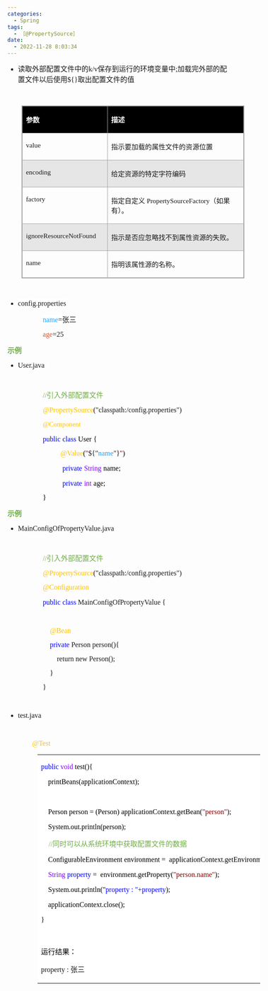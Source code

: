 ```yaml
---
categories:
  - Spring
tags:
  - ［@PropertySource］
date:
  - 2022-11-28 8:03:34
---
```


<ul style="list-style-type:disc">
    <li><span style="font-size:12.0pt"><span
                style="font-family:&quot;Microsoft YaHei UI&quot;">读取外部配置文件中的</span></span><span
            style="font-size:12.0pt"><span style="font-family:&quot;Comic Sans MS&quot;">k/v</span></span><span
            style="font-size:12.0pt"><span
                style="font-family:&quot;Microsoft YaHei UI&quot;">保存到运行的环境变量中</span></span><span
            style="font-size:12.0pt"><span style="font-family:&quot;Comic Sans MS&quot;">;</span></span><span
            style="font-size:12.0pt"><span
                style="font-family:&quot;Microsoft YaHei UI&quot;">加载完外部的配置文件以后使用</span></span><span
            style="font-size:12.0pt"><span style="font-family:&quot;Comic Sans MS&quot;">${}</span></span><span
            style="font-size:12.0pt"><span style="font-family:&quot;Microsoft YaHei UI&quot;">取出配置文件的值</span></span>
    </li>
</ul>
<p><span style="font-size:12.0pt"><span style="font-family:&quot;Microsoft YaHei UI&quot;">&nbsp;</span></span></p>
<table summary="" cellspacing="0"
    style="border-collapse:collapse; border-color:#a3a3a3; border-style:solid; border-width:1px; margin-left:32px"
    class=" cke_show_border">
    <tbody>
        <tr>
            <td
                style="background-color:black; border-bottom:1px solid #a3a3a3; border-left:1px solid #a3a3a3; border-right:1px solid #a3a3a3; border-top:1px solid #a3a3a3; vertical-align:top; width:2.0868in">
                <p><span style="font-size:11.5pt"><span style="font-family:&quot;Microsoft YaHei UI&quot;"><span
                                style="color:white"><strong>参数</strong></span></span></span></p>
            </td>
            <td
                style="background-color:black; border-bottom:1px solid #a3a3a3; border-left:1px solid #a3a3a3; border-right:1px solid #a3a3a3; border-top:1px solid #a3a3a3; vertical-align:top; width:5.2437in">
                <p><span style="font-size:11.5pt"><span style="font-family:&quot;Microsoft YaHei UI&quot;"><span
                                style="color:white"><strong>描述</strong></span></span></span></p>
            </td>
        </tr>
        <tr>
            <td
                style="border-bottom:1px solid #a3a3a3; border-left:1px solid #a3a3a3; border-right:1px solid #a3a3a3; border-top:1px solid #a3a3a3; vertical-align:top; width:2.0868in">
                <p><span style="font-size:11.5pt"><span
                            style="font-family:&quot;Comic Sans MS&quot;">value</span></span></p>
            </td>
            <td
                style="border-bottom:1px solid #a3a3a3; border-left:1px solid #a3a3a3; border-right:1px solid #a3a3a3; border-top:1px solid #a3a3a3; vertical-align:top; width:5.2437in">
                <p><span style="font-size:11.5pt"><span
                            style="font-family:&quot;Microsoft YaHei UI&quot;">指示要加载的属性文件的资源位置</span></span></p>
            </td>
        </tr>
        <tr>
            <td
                style="background-color:#e7e6e6; border-bottom:1px solid #a3a3a3; border-left:1px solid #a3a3a3; border-right:1px solid #a3a3a3; border-top:1px solid #a3a3a3; vertical-align:top; width:2.0868in">
                <p><span style="font-size:11.5pt"><span
                            style="font-family:&quot;Comic Sans MS&quot;">encoding</span></span></p>
            </td>
            <td
                style="background-color:#e7e6e6; border-bottom:1px solid #a3a3a3; border-left:1px solid #a3a3a3; border-right:1px solid #a3a3a3; border-top:1px solid #a3a3a3; vertical-align:top; width:5.2437in">
                <p><span style="font-size:11.5pt"><span
                            style="font-family:&quot;Microsoft YaHei UI&quot;">给定资源的特定字符编码</span></span></p>
            </td>
        </tr>
        <tr>
            <td
                style="border-bottom:1px solid #a3a3a3; border-left:1px solid #a3a3a3; border-right:1px solid #a3a3a3; border-top:1px solid #a3a3a3; vertical-align:top; width:2.0868in">
                <p><span style="font-size:11.5pt"><span
                            style="font-family:&quot;Comic Sans MS&quot;">factory</span></span></p>
            </td>
            <td
                style="border-bottom:1px solid #a3a3a3; border-left:1px solid #a3a3a3; border-right:1px solid #a3a3a3; border-top:1px solid #a3a3a3; vertical-align:top; width:5.2437in">
                <p><span style="font-size:11.5pt"><span
                            style="font-family:&quot;Microsoft YaHei UI&quot;">指定自定义</span><span
                            style="font-family:&quot;Comic Sans MS&quot;"> PropertySourceFactory</span><span
                            style="font-family:&quot;Microsoft YaHei UI&quot;">（如果有）。</span></span></p>
            </td>
        </tr>
        <tr>
            <td
                style="background-color:#e7e6e6; border-bottom:1px solid #a3a3a3; border-left:1px solid #a3a3a3; border-right:1px solid #a3a3a3; border-top:1px solid #a3a3a3; vertical-align:top; width:2.0868in">
                <p><span style="font-size:11.5pt"><span
                            style="font-family:&quot;Comic Sans MS&quot;">ignoreResourceNotFound</span></span></p>
            </td>
            <td
                style="background-color:#e7e6e6; border-bottom:1px solid #a3a3a3; border-left:1px solid #a3a3a3; border-right:1px solid #a3a3a3; border-top:1px solid #a3a3a3; vertical-align:top; width:5.2437in">
                <p><span style="font-size:11.5pt"><span
                            style="font-family:&quot;Microsoft YaHei UI&quot;">指示是否应忽略找不到属性资源的失败。</span></span></p>
            </td>
        </tr>
        <tr>
            <td
                style="border-bottom:1px solid #a3a3a3; border-left:1px solid #a3a3a3; border-right:1px solid #a3a3a3; border-top:1px solid #a3a3a3; vertical-align:top; width:2.0868in">
                <p><span style="font-size:11.5pt"><span style="font-family:&quot;Comic Sans MS&quot;">name</span></span>
                </p>
            </td>
            <td
                style="border-bottom:1px solid #a3a3a3; border-left:1px solid #a3a3a3; border-right:1px solid #a3a3a3; border-top:1px solid #a3a3a3; vertical-align:top; width:5.2437in">
                <p><span style="font-size:11.5pt"><span
                            style="font-family:&quot;Microsoft YaHei UI&quot;">指明该属性源的名称。</span></span></p>
            </td>
        </tr>
    </tbody>
</table>
<p><span style="font-size:12.0pt"><span style="font-family:&quot;Microsoft YaHei UI&quot;">&nbsp;</span></span></p>
<ul style="list-style-type:disc">
    <li><span style="font-size:12.0pt"><span style="background-color:white"><span
                    style="font-family:&quot;Comic Sans MS&quot;">config</span></span></span><span
            style="font-size:12.0pt"><span style="background-color:white"><span
                    style="font-family:&quot;Comic Sans MS&quot;">.properties</span></span></span></li>
</ul>
<p style="margin-left: 80px;"><span style="font-size:12.0pt"><span style="background-color:white"><span
                style="font-family:&quot;Comic Sans MS&quot;"><span style="color:#21a0ff">name</span></span></span><span
            style="background-color:white"><span style="font-family:&quot;Comic Sans MS&quot;">=</span></span><span
            style="background-color:white"><span
                style="font-family:&quot;Microsoft YaHei UI&quot;">张三</span></span></span></p>
<p style="margin-left: 80px;"><span style="font-size:12.0pt"><span style="font-family:&quot;Comic Sans MS&quot;"><span
                style="background-color:white"><span style="color:#e84c22">age</span></span><span
                style="background-color:white">=25</span></span></span></p>
<p><span style="font-size:12.0pt"><span style="font-family:&quot;Microsoft YaHei UI&quot;"><span
                style="color:#70ad47"><strong>示例</strong></span></span></span></p>
<ul style="list-style-type:disc">
    <li><span style="font-size:12.0pt"><span style="font-family:&quot;Comic Sans MS&quot;">User.java</span></span></li>
</ul>
<p><span style="font-size:12.0pt"><span style="font-family:&quot;Comic Sans MS&quot;"></span></span><br></p>
<p style="margin-left: 80px;"><span style="font-size:12.0pt"><span style="color:#70ad47"><span
                style="font-family:&quot;Comic Sans MS&quot;">//</span><span
                style="font-family:&quot;Microsoft YaHei UI&quot;">引入外部配置文件</span></span></span></p>
<p style="margin-left: 80px;"><span style="font-size:12.0pt"><span style="font-family:&quot;Comic Sans MS&quot;"><span
                style="color:#ffc000">@PropertySource</span>("classpath:/config.properties")</span></span></p>
<p style="margin-left: 80px;"><span style="font-size:11.5pt"><span style="font-family:&quot;Comic Sans MS&quot;"><span
                style="color:#ffc000">@Component</span></span></span></p>
<p style="margin-left: 80px;"><span style="font-size:12.0pt"><span style="font-family:&quot;Comic Sans MS&quot;"><span
                style="color:blue">public</span></span>&nbsp;<span style="font-family:&quot;Comic Sans MS&quot;"><span
                style="color:blue">class</span></span>&nbsp;<span style="font-family:&quot;Comic Sans MS&quot;"><span
                style="color:black">User</span></span>&nbsp;<span style="font-family:&quot;Comic Sans MS&quot;"><span
                style="color:black">{</span></span></span><br></p>
<p style="margin-left: 120px;"><span style="font-size:12.0pt"><span style="font-family:&quot;Comic Sans MS&quot;"><span
                style="color:#ffc000">@Value</span><span style="color:black">(</span><span
                style="color:maroon">"</span>${"<span style="color:#21a0ff">name</span>"}<span
                style="color:maroon">"</span><span style="color:black">)</span></span></span></p>
<p style="margin-left: 120px;"><span style="font-size:12.0pt">&nbsp;<span
            style="font-family:&quot;Comic Sans MS&quot;"><span style="color:blue">private</span></span>&nbsp;<span
            style="font-family:&quot;Comic Sans MS&quot;"><span style="color:#8000ff">String</span></span>&nbsp;<span
            style="font-family:&quot;Comic Sans MS&quot;"><span style="color:black">name;</span></span></span></p>
<p style="margin-left: 120px;"><span style="font-size:12.0pt">&nbsp;<span
            style="font-family:&quot;Comic Sans MS&quot;"><span style="color:blue">private</span></span>&nbsp;<span
            style="font-family:&quot;Comic Sans MS&quot;"><span style="color:#8000ff">int</span></span>&nbsp;<span
            style="font-family:&quot;Comic Sans MS&quot;"><span style="color:black">age</span></span><span
            style="font-family:&quot;Comic Sans MS&quot;"><span style="color:black">;</span></span></span></p>
<p style="margin-left: 80px;"><span style="font-size:12.0pt"><span style="font-family:&quot;Comic Sans MS&quot;"><span
                style="color:black">}</span></span></span></p>
<p><span style="font-size:12.0pt"><span style="font-family:&quot;Microsoft YaHei UI&quot;"><span
                style="color:#70ad47"><strong>示例</strong></span></span></span></p>
<ul style="list-style-type:disc">
    <li><span style="font-size:12.0pt"><span
                style="font-family:&quot;Comic Sans MS&quot;">MainConfigOfPropertyValue</span></span><span
            style="font-size:12.0pt"><span style="font-family:&quot;Comic Sans MS&quot;">.java</span></span></li>
</ul>
<p><span style="font-size:12.0pt"><span style="font-family:&quot;Comic Sans MS&quot;"></span></span><br></p>
<p style="margin-left: 80px;"><span style="font-size:12.0pt"><span style="color:#70ad47"><span
                style="font-family:&quot;Comic Sans MS&quot;">//</span><span
                style="font-family:&quot;Microsoft YaHei UI&quot;">引入外部配置文件</span></span></span></p>
<p style="margin-left: 80px;"><span style="font-size:12.0pt"><span style="font-family:&quot;Comic Sans MS&quot;"><span
                style="color:#ffc000">@PropertySource</span>("classpath:/config.properties")</span></span></p>
<p style="margin-left: 80px;"><span style="font-size:12.0pt"><span style="font-family:&quot;Comic Sans MS&quot;"><span
                style="color:#ffc000">@Configuration</span></span></span></p>
<p style="margin-left: 80px;"><span style="font-size:12.0pt"><span style="font-family:&quot;Comic Sans MS&quot;"><span
                style="color:blue">public</span></span>&nbsp;<span style="font-family:&quot;Comic Sans MS&quot;"><span
                style="color:blue">class</span></span><span style="font-family:&quot;Comic Sans MS&quot;">
            MainConfigOfPropertyValue {</span></span></p>
<p style="margin-left: 80px;"><span style="font-size:12.0pt"><span
            style="font-family:&quot;Comic Sans MS&quot;">&nbsp;</span></span></p>
<p style="margin-left: 80px;"><span style="font-size:12.0pt"><span
            style="font-family:&quot;Comic Sans MS&quot;">&nbsp;&nbsp;&nbsp; <span
                style="color:#ffc000">@Bean</span></span></span></p>
<p style="margin-left: 80px;"><span style="font-size:12.0pt"><span
            style="font-family:&quot;Comic Sans MS&quot;">&nbsp;&nbsp;&nbsp; <span style="color:blue">private</span>
            Person person(){</span></span></p>
<p style="margin-left: 80px;"><span style="font-size:12.0pt"><span
            style="font-family:&quot;Comic Sans MS&quot;">&nbsp;&nbsp;&nbsp;&nbsp;&nbsp;&nbsp;&nbsp; return new
            Person();</span></span></p>
<p style="margin-left: 80px;"><span style="font-size:12.0pt"><span
            style="font-family:&quot;Comic Sans MS&quot;">&nbsp;&nbsp;&nbsp; }</span></span></p>
<p style="margin-left: 80px;"><span style="font-size:12.0pt"><span
            style="font-family:&quot;Comic Sans MS&quot;">}</span></span></p>
<p style="margin-left:36px"><span style="font-size:12.0pt"><span
            style="font-family:&quot;Microsoft YaHei UI&quot;"><span style="color:#70ad47">&nbsp;</span></span></span>
</p>
<ul style="list-style-type:disc">
    <li><span style="font-size:12.0pt"><span style="font-family:&quot;Comic Sans MS&quot;">test.java</span></span></li>
</ul>
<p><span style="font-size:12.0pt"><span style="font-family:&quot;Comic Sans MS&quot;"></span></span><br></p>
<p style="margin-left: 40px;"><span style="font-size:12.0pt"><span style="font-family:&quot;Comic Sans MS&quot;">&nbsp;
            <span style="color:#ffc000">&nbsp;&nbsp;@Test</span></span></span></p>
<table summary="" cellspacing="0"
    style="border-collapse:collapse; border-color:#a3a3a3; border-style:solid; border-width:0px; margin-left:68px"
    class=" cke_show_border">
    <tbody>
        <tr>
            <td
                style="background-color:white; border-bottom:0px; border-left:0px; border-right:0px; border-top:0px; vertical-align:top; width:6.4895in">
                <p><span style="font-size:12.0pt"><span style="font-family:&quot;Comic Sans MS&quot;"><span
                                style="color:blue">public</span>&nbsp;<span style="color:#8000ff">void</span><span
                                style="color:black">&nbsp;test(){</span></span></span></p>
                <p><span style="font-size:12.0pt"><span style="font-family:&quot;Comic Sans MS&quot;"><span
                                style="color:black">&nbsp;&nbsp;&nbsp;&nbsp;printBeans(applicationContext);</span></span></span>
                </p>
                <p><span style="font-size:12.0pt"><span
                            style="font-family:&quot;Microsoft YaHei&quot;">&nbsp;</span></span></p>
                <p><span style="font-size:12.0pt"><span style="font-family:&quot;Comic Sans MS&quot;"><span
                                style="color:black">&nbsp;&nbsp;&nbsp;&nbsp;Person&nbsp;person&nbsp;=&nbsp;(Person)&nbsp;applicationContext.getBean(</span><span
                                style="color:maroon">"person"</span><span style="color:black">);</span></span></span>
                </p>
                <p><span style="font-size:12.0pt"><span style="font-family:&quot;Comic Sans MS&quot;"><span
                                style="color:black">&nbsp;&nbsp;&nbsp;&nbsp;System.out.println(person);</span></span></span>
                </p>
                <p><span style="font-size:12.0pt">&nbsp;&nbsp;&nbsp;&nbsp;<span
                            style="font-family:&quot;Comic Sans MS&quot;"><span
                                style="color:#70ad47">//</span></span><span
                            style="font-family:&quot;Microsoft YaHei UI&quot;"><span
                                style="color:#70ad47">同时可以从系统环境中获取配置文件的数据</span></span></span></p>
                <p><span style="font-size:12.0pt"><span style="font-family:&quot;Comic Sans MS&quot;"><span
                                style="color:black">&nbsp;&nbsp;&nbsp;&nbsp;ConfigurableEnvironment&nbsp;environment&nbsp;=&nbsp;&nbsp;applicationContext.getEnvironment();</span></span></span>
                </p>
                <p><span style="font-size:12.0pt"><span
                            style="font-family:&quot;Comic Sans MS&quot;">&nbsp;&nbsp;&nbsp;&nbsp;<span
                                style="color:#8000ff">String</span>&nbsp;<span style="color:blue">property</span><span
                                style="color:black">&nbsp;=&nbsp;&nbsp;environment.getProperty(</span><span
                                style="color:maroon">"person.</span><span style="color:maroon">n</span><span
                                style="color:maroon">ame"</span><span style="color:black">);</span></span></span></p>
                <p><span style="font-size:12.0pt"><span style="font-family:&quot;Comic Sans MS&quot;"><span
                                style="color:black">&nbsp;&nbsp;&nbsp;&nbsp;System.out.println(</span></span><span
                            style="font-family:&quot;Comic Sans MS&quot;"><span style="color:black">"</span></span><span
                            style="font-family:&quot;Comic Sans MS&quot;"><span
                                style="color:blue">property</span></span><span
                            style="font-family:&quot;Microsoft YaHei&quot;"><span style="color:blue"> :
                            </span></span><span style="font-family:&quot;Comic Sans MS&quot;"><span
                                style="color:blue">"+</span></span><span
                            style="font-family:&quot;Comic Sans MS&quot;"><span
                                style="color:blue">property</span></span><span
                            style="font-family:&quot;Comic Sans MS&quot;"><span
                                style="color:black">);</span></span></span></p>
                <p><span style="font-size:12.0pt"><span style="font-family:&quot;Comic Sans MS&quot;"><span
                                style="color:black">&nbsp;&nbsp;&nbsp;&nbsp;applicationContext.close();</span></span></span>
                </p>
                <p><span style="font-size:12.0pt"><span style="font-family:&quot;Comic Sans MS&quot;"><span
                                style="color:black">}</span></span></span></p>
                <p><span style="font-size:12.0pt"><span style="font-family:&quot;Comic Sans MS&quot;"><span
                                style="color:black">&nbsp;</span></span></span></p>
                <p><span style="font-size:12.0pt"><span style="font-family:&quot;Microsoft YaHei UI&quot;"><span
                                style="color:black">运行结果：</span></span></span></p>
                <p><span style="font-size:12.0pt"><span
                            style="font-family:&quot;Comic Sans MS&quot;">property</span><span
                            style="font-family:&quot;Microsoft YaHei&quot;"> : </span><span
                            style="font-family:&quot;Microsoft YaHei&quot;">张三</span></span></p>
            </td>
        </tr>
    </tbody>
</table>
<p style="margin-left:72px"><span style="font-size:12.0pt"><span
            style="font-family:&quot;Comic Sans MS&quot;">&nbsp;</span></span></p>
